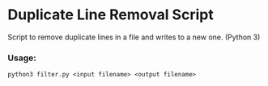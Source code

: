# Duplicate Line Removal Script
Script to remove duplicate lines in a file and writes to a new one. (Python 3)

### Usage:

`python3 filter.py <input filename> <output filename>`
